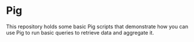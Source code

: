 # Pig
This repository holds some basic Pig scripts that demonstrate how you can use Pig to run basic queries to retrieve data and aggregate it. 

